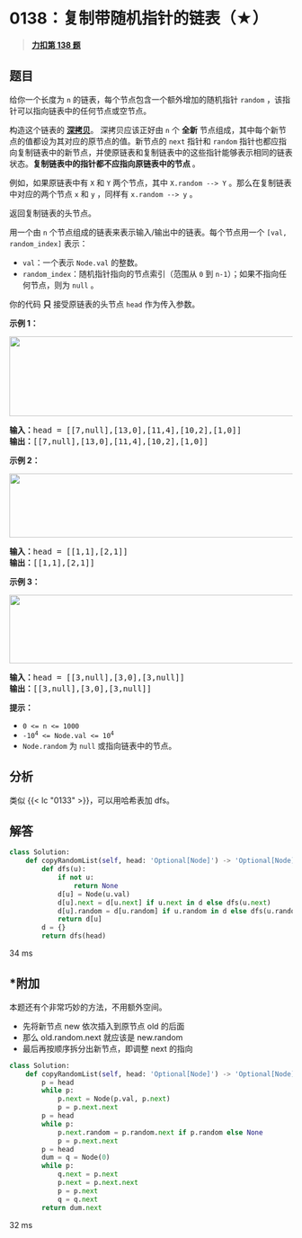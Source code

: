 # 0138：复制带随机指针的链表（★）


> <u>**[力扣第 138 题](https://leetcode.cn/problems/copy-list-with-random-pointer/)**</u>

## 题目

<p>给你一个长度为 <code>n</code> 的链表，每个节点包含一个额外增加的随机指针 <code>random</code> ，该指针可以指向链表中的任何节点或空节点。</p>

<p>构造这个链表的 <strong><a href="https://baike.baidu.com/item/深拷贝/22785317?fr=aladdin" target="_blank">深拷贝</a></strong>。 深拷贝应该正好由 <code>n</code> 个 <strong>全新</strong> 节点组成，其中每个新节点的值都设为其对应的原节点的值。新节点的 <code>next</code> 指针和 <code>random</code> 指针也都应指向复制链表中的新节点，并使原链表和复制链表中的这些指针能够表示相同的链表状态。<strong>复制链表中的指针都不应指向原链表中的节点 </strong>。</p>

<p>例如，如果原链表中有 <code>X</code> 和 <code>Y</code> 两个节点，其中 <code>X.random --&gt; Y</code> 。那么在复制链表中对应的两个节点 <code>x</code> 和 <code>y</code> ，同样有 <code>x.random --&gt; y</code> 。</p>

<p>返回复制链表的头节点。</p>

<p>用一个由 <code>n</code> 个节点组成的链表来表示输入/输出中的链表。每个节点用一个 <code>[val, random_index]</code> 表示：</p>

<ul>
<li><code>val</code>：一个表示 <code>Node.val</code> 的整数。</li>
<li><code>random_index</code>：随机指针指向的节点索引（范围从 <code>0</code> 到 <code>n-1</code>）；如果不指向任何节点，则为  <code>null</code> 。</li>
</ul>

<p>你的代码 <strong>只</strong> 接受原链表的头节点 <code>head</code> 作为传入参数。</p>



<p><strong>示例 1：</strong></p>

<p><img alt="" src="https://assets.leetcode-cn.com/aliyun-lc-upload/uploads/2020/01/09/e1.png" style="height: 142px; width: 700px;" /></p>

<pre>
<strong>输入：</strong>head = [[7,null],[13,0],[11,4],[10,2],[1,0]]
<strong>输出：</strong>[[7,null],[13,0],[11,4],[10,2],[1,0]]
</pre>

<p><strong>示例 2：</strong></p>

<p><img alt="" src="https://assets.leetcode-cn.com/aliyun-lc-upload/uploads/2020/01/09/e2.png" style="height: 114px; width: 700px;" /></p>

<pre>
<strong>输入：</strong>head = [[1,1],[2,1]]
<strong>输出：</strong>[[1,1],[2,1]]
</pre>

<p><strong>示例 3：</strong></p>

<p><strong><img alt="" src="https://assets.leetcode-cn.com/aliyun-lc-upload/uploads/2020/01/09/e3.png" style="height: 122px; width: 700px;" /></strong></p>

<pre>
<strong>输入：</strong>head = [[3,null],[3,0],[3,null]]
<strong>输出：</strong>[[3,null],[3,0],[3,null]]
</pre>



<p><strong>提示：</strong></p>

<ul>
<li><code>0 &lt;= n &lt;= 1000</code><meta charset="UTF-8" /></li>
<li><code>-10<sup>4</sup> &lt;= Node.val &lt;= 10<sup>4</sup></code></li>
<li><code>Node.random</code> 为 <code>null</code> 或指向链表中的节点。</li>
</ul>


## 分析


类似 {{< lc "0133" >}}，可以用哈希表加 dfs。

## 解答

```python
class Solution:
    def copyRandomList(self, head: 'Optional[Node]') -> 'Optional[Node]':
        def dfs(u):
            if not u:
                return None
            d[u] = Node(u.val)
            d[u].next = d[u.next] if u.next in d else dfs(u.next)
            d[u].random = d[u.random] if u.random in d else dfs(u.random)
            return d[u]
        d = {}
        return dfs(head)
```
34 ms

## *附加

本题还有个非常巧妙的方法，不用额外空间。
- 先将新节点 new 依次插入到原节点 old 的后面
- 那么 old.random.next 就应该是 new.random
- 最后再按顺序拆分出新节点，即调整 next 的指向


```python
class Solution:
    def copyRandomList(self, head: 'Optional[Node]') -> 'Optional[Node]':
        p = head
        while p:
            p.next = Node(p.val, p.next)
            p = p.next.next
        p = head
        while p:
            p.next.random = p.random.next if p.random else None
            p = p.next.next
        p = head
        dum = q = Node(0)
        while p:
            q.next = p.next
            p.next = p.next.next
            p = p.next
            q = q.next
        return dum.next
```
32 ms

